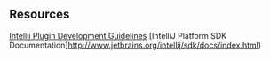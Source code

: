 ## Resources
[Intellij Plugin Development Guidelines](https://www.jetbrains.com/idea/help/plugin-development-guidelines.html)
[IntelliJ Platform SDK Documentation]http://www.jetbrains.org/intellij/sdk/docs/index.html)
